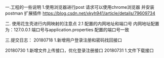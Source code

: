 一.工程的一些说明
1.使用浏览器进行post 请求可以使用chrome浏览器 并安装 postman 扩展插件
https://blog.csdn.net/xkyh941/article/details/79609734


二. 使用花生壳进行内网映射的注意点
  2.1 配置的内网地址和端口号   内网地址配置为：127.0.0.1 端口号与application.properties 配置的端口号一致
  
  
三.提交日志：
  20180718 
  1.新增用户登录注册和密码找回接口
  
  20180730
  1.新增文件上传接口，优化登录注册接口
  20180731
  1.文件下载接口